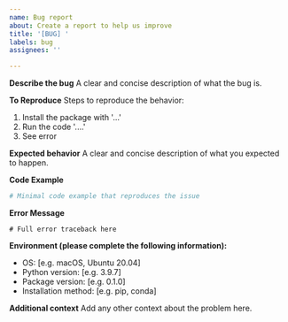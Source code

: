 ```yaml
---
name: Bug report
about: Create a report to help us improve
title: '[BUG] '
labels: bug
assignees: ''

---
```


**Describe the bug**
A clear and concise description of what the bug is.

**To Reproduce**
Steps to reproduce the behavior:
1. Install the package with '...'
2. Run the code '....'
3. See error

**Expected behavior**
A clear and concise description of what you expected to happen.

**Code Example**
```python
# Minimal code example that reproduces the issue
```

**Error Message**
```
# Full error traceback here
```

**Environment (please complete the following information):**
 - OS: [e.g. macOS, Ubuntu 20.04]
 - Python version: [e.g. 3.9.7]
 - Package version: [e.g. 0.1.0]
 - Installation method: [e.g. pip, conda]

**Additional context**
Add any other context about the problem here.
